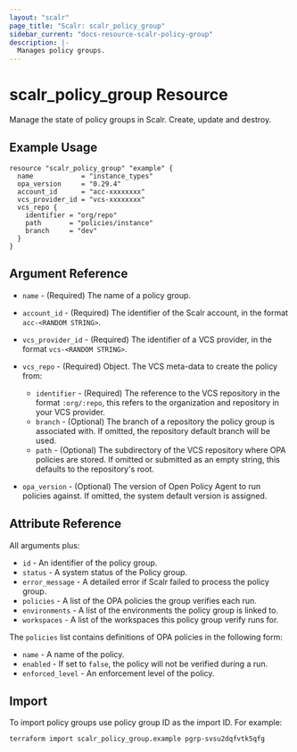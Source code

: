 ```yaml
---
layout: "scalr"
page_title: "Scalr: scalr_policy_group"
sidebar_current: "docs-resource-scalr-policy-group"
description: |-
  Manages policy groups.
---
```


# scalr_policy_group Resource

Manage the state of policy groups in Scalr. Create, update and destroy.

## Example Usage

```hcl
resource "scalr_policy_group" "example" {
  name            = "instance_types"
  opa_version     = "0.29.4"
  account_id      = "acc-xxxxxxxx"
  vcs_provider_id = "vcs-xxxxxxxx"
  vcs_repo {
    identifier = "org/repo"
    path       = "policies/instance"
    branch     = "dev"
  }
}
```

## Argument Reference

* `name` - (Required) The name of a policy group.
* `account_id` - (Required) The identifier of the Scalr account, in the format `acc-<RANDOM STRING>`.
* `vcs_provider_id` - (Required) The identifier of a VCS provider, in the format `vcs-<RANDOM STRING>`.
* `vcs_repo` - (Required) Object. The VCS meta-data to create the policy from:

    * `identifier` - (Required) The reference to the VCS repository in the format `:org/:repo`, this refers to the organization and repository in your VCS provider.
    * `branch` - (Optional) The branch of a repository the policy group is associated with. If omitted, the repository default branch will be used.
    * `path` - (Optional) The subdirectory of the VCS repository where OPA policies are stored. If omitted or submitted as an empty string, this defaults to the repository's root.

* `opa_version` - (Optional) The version of Open Policy Agent to run policies against. If omitted, the system default version is assigned.

## Attribute Reference

All arguments plus:

* `id` - An identifier of the policy group.
* `status` - A system status of the Policy group.
* `error_message` - A detailed error if Scalr failed to process the policy group.
* `policies` - A list of the OPA policies the group verifies each run.
* `environments` - A list of the environments the policy group is linked to.
* `workspaces` - A list of the workspaces this policy group verify runs for.

The `policies` list contains definitions of OPA policies in the following form:

* `name` - A name of the policy.
* `enabled` - If set to `false`, the policy will not be verified during a run.
* `enforced_level` - An enforcement level of the policy.

## Import

To import policy groups use policy group ID as the import ID. For example:

```shell
terraform import scalr_policy_group.example pgrp-svsu2dqfvtk5qfg
```
